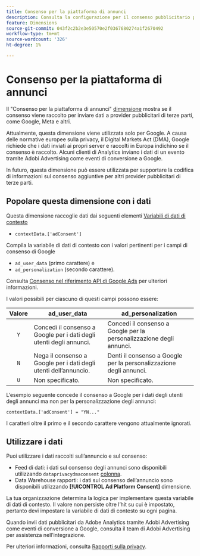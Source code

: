 ```yaml
---
title: Consenso per la piattaforma di annunci
description: Consulta la configurazione per il consenso pubblicitario per i provider di annunci di terze parti.
feature: Dimensions
source-git-commit: 043f2c2b2e3e50570e2f0367680274a1f2670492
workflow-type: tm+mt
source-wordcount: '326'
ht-degree: 1%

---
```


# Consenso per la piattaforma di annunci

Il &quot;Consenso per la piattaforma di annunci&quot; [dimensione](overview.md) mostra se il consenso viene raccolto per inviare dati a provider pubblicitari di terze parti, come Google, Meta e altri.

Attualmente, questa dimensione viene utilizzata solo per Google. A causa delle normative europee sulla privacy, il Digital Markets Act (DMA), Google richiede che i dati inviati ai propri server e raccolti in Europa indichino se il consenso è raccolto. Alcuni clienti di Analytics inviano i dati di un evento tramite Adobi Advertising come eventi di conversione a Google.

In futuro, questa dimensione può essere utilizzata per supportare la codifica di informazioni sul consenso aggiuntive per altri provider pubblicitari di terze parti.

## Popolare questa dimensione con i dati

Questa dimensione raccoglie dati dai seguenti elementi [Variabili di dati di contesto](/help/implement/vars/page-vars/contextdata.md)

* `contextData.['adConsent']`

Compila la variabile di dati di contesto con i valori pertinenti per i campi di consenso di Google

* `ad_user_data` (primo carattere) e
* `ad_personalization` (secondo carattere).

Consulta [Consenso nel riferimento API di Google Ads](https://developers.google.com/google-ads/api/reference/rpc/v15/Consent) per ulteriori informazioni.

I valori possibili per ciascuno di questi campi possono essere:

| Valore | ad_user_data | ad_personalization |
|:-:|---|---|
| `Y` | Concedi il consenso a Google per i dati degli utenti degli annunci. | Concedi il consenso a Google per la personalizzazione degli annunci. |
| `N` | Nega il consenso a Google per i dati degli utenti dell’annuncio. | Denti il consenso a Google per la personalizzazione degli annunci. |
| `U` | Non specificato. | Non specificato. |

L’esempio seguente concede il consenso a Google per i dati degli utenti degli annunci ma non per la personalizzazione degli annunci:

```
contextData.['adConsent'] = "YN..."
```

I caratteri oltre il primo e il secondo carattere vengono attualmente ignorati.

## Utilizzare i dati

Puoi utilizzare i dati raccolti sull’annuncio e sul consenso:

* Feed di dati: i dati sul consenso degli annunci sono disponibili utilizzando `dataprivacydmaconsent` [colonna](/help/export/analytics-data-feed/c-df-contents/datafeeds-reference.md).
* Data Warehouse rapporti: i dati sul consenso dell’annuncio sono disponibili utilizzando **[!UICONTROL Ad Platform Consent]** dimensione.

La tua organizzazione determina la logica per implementare questa variabile di dati di contesto. Il valore non persiste oltre l’hit su cui è impostato, pertanto devi impostare la variabile di dati di contesto su ogni pagina.

Quando invii dati pubblicitari da Adobe Analytics tramite Adobi Advertising come eventi di conversione a Google, consulta il team di Adobi Advertising per assistenza nell’integrazione.

Per ulteriori informazioni, consulta [Rapporti sulla privacy](/help/admin/admin/c-manage-report-suites/c-edit-report-suites/privacy-reporting.md).
